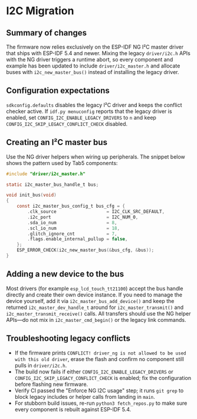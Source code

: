 # I2C Migration

## Summary of changes

The firmware now relies exclusively on the ESP-IDF NG I²C master driver that ships
with ESP-IDF 5.4 and newer. Mixing the legacy `driver/i2c.h` APIs with the NG
driver triggers a runtime abort, so every component and example has been updated
to include `driver/i2c_master.h` and allocate buses with
`i2c_new_master_bus()` instead of installing the legacy driver.

## Configuration expectations

`sdkconfig.defaults` disables the legacy I²C driver and keeps the conflict
checker active. If `idf.py menuconfig` reports that the legacy driver is
enabled, set `CONFIG_I2C_ENABLE_LEGACY_DRIVERS` to `n` and keep
`CONFIG_I2C_SKIP_LEGACY_CONFLICT_CHECK` disabled.

## Creating an I²C master bus

Use the NG driver helpers when wiring up peripherals. The snippet below shows
the pattern used by Tab5 components:

```c
#include "driver/i2c_master.h"

static i2c_master_bus_handle_t bus;

void init_bus(void)
{
    const i2c_master_bus_config_t bus_cfg = {
        .clk_source                   = I2C_CLK_SRC_DEFAULT,
        .i2c_port                     = I2C_NUM_0,
        .sda_io_num                   = 8,
        .scl_io_num                   = 18,
        .glitch_ignore_cnt            = 7,
        .flags.enable_internal_pullup = false,
    };
    ESP_ERROR_CHECK(i2c_new_master_bus(&bus_cfg, &bus));
}
```

## Adding a new device to the bus

Most drivers (for example `esp_lcd_touch_tt21100`) accept the bus handle
directly and create their own device instance. If you need to manage the device
yourself, add it via `i2c_master_bus_add_device()` and keep the returned
`i2c_master_dev_handle_t` around for `i2c_master_transmit()` and
`i2c_master_transmit_receive()` calls. All transfers should use the NG helper
APIs—do not mix in `i2c_master_cmd_begin()` or the legacy link commands.

## Troubleshooting legacy conflicts

- If the firmware prints `CONFLICT! driver_ng is not allowed to be used with
  this old driver`, erase the flash and confirm no component still pulls in
  `driver/i2c.h`.
- The build now fails if either `CONFIG_I2C_ENABLE_LEGACY_DRIVERS` or
  `CONFIG_I2C_SKIP_LEGACY_CONFLICT_CHECK` is enabled; fix the configuration
  before flashing new firmware.
- Verify CI passed the "Enforce NG I2C usage" step; it runs `git grep` to block
  legacy includes or helper calls from landing in `main`.
- For stubborn build issues, re-run `python3 fetch_repos.py` to make sure every
  component is rebuilt against ESP-IDF 5.4.
